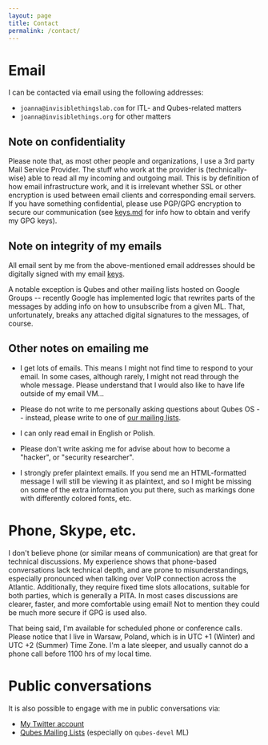 ```yaml
---
layout: page
title: Contact
permalink: /contact/
---
```


Email
======

I can be contacted via email using the following addresses:

* `joanna@invisiblethingslab.com` for ITL- and Qubes-related matters
* `joanna@invisiblethings.org` for other matters

Note on confidentiality
------------------------

Please note that, as most other people and organizations, I use a 3rd party
Mail Service Provider. The stuff who work at the provider is (technically-wise)
able to read all my incoming and outgoing mail. This is by definition of how
email infrastructure work, and it is irrelevant whether SSL or other encryption
is used between email clients and corresponding email servers. If you have
something confidential, please use PGP/GPG encryption to secure our
communication (see [keys.md](/keys/) for info how to obtain and verify my GPG
keys).

Note on integrity of my emails
-------------------------------

All email sent by me from the above-mentioned email addresses should be
digitally signed with my email [keys](/keys/).

A notable exception is Qubes and other mailing lists hosted on Google Groups --
recently Google has implemented logic that rewrites parts of the messages by
adding info on how to unsubscribe from a given ML. That, unfortunately, breaks
any attached digital signatures to the messages, of course.


Other notes on emailing me
---------------------------

* I get lots of emails. This means I might not find time to respond to your
email. In some cases, although rarely, I might not read through the whole
message. Please understand that I would also like to have life outside of my
email VM...

* Please do not write to me personally asking questions about Qubes OS --
instead, please write to one of [our mailing
lists](https://wiki.qubes-os.org/wiki/QubesLists).

* I can only read email in English or Polish.

* Please don't write asking me for advise about how to become a "hacker", or
"security researcher".

* I strongly prefer plaintext emails. If you send me an HTML-formatted message I
will still be viewing it as plaintext, and so I might be missing on some of the
extra information you put there, such as markings done with differently colored
fonts, etc.


Phone, Skype, etc.
===================

I don't believe phone (or similar means of communication) are that great for
technical discussions. My experience shows that phone-based conversations lack
technical depth, and are prone to misunderstandings, especially pronounced when
talking over VoIP connection across the Atlantic. Additionally, they require
fixed time slots allocations, suitable for both parties, which is generally a
PITA. In most cases discussions are clearer, faster, and more comfortable using
email! Not to mention they could be much more secure if GPG is used also.

That being said, I'm available for scheduled phone or conference calls. Please
notice that I live in Warsaw, Poland, which is in UTC +1 (Winter) and UTC +2
(Summer) Time Zone. I'm a late sleeper, and usually cannot do a phone call
before 1100 hrs of my local time.

Public conversations
=====================

It is also possible to engage with me in public conversations via:

* [My Twitter account](https://twitter.com/rootkovska/)
* [Qubes Mailing Lists](https://wiki.qubes-os.org/wiki/QubesLists) (especially on `qubes-devel` ML)


